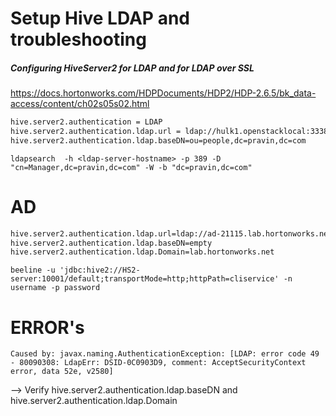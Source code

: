 # Setup Hive LDAP and troubleshooting

##### Configuring HiveServer2 for LDAP and for LDAP over SSL

https://docs.hortonworks.com/HDPDocuments/HDP2/HDP-2.6.5/bk_data-access/content/ch02s05s02.html

```sh
hive.server2.authentication = LDAP
hive.server2.authentication.ldap.url = ldap://hulk1.openstacklocal:33389
hive.server2.authentication.ldap.baseDN=ou=people,dc=pravin,dc=com
```

`ldapsearch  -h <ldap-server-hostname> -p 389 -D "cn=Manager,dc=pravin,dc=com" -W -b "dc=pravin,dc=com"`


# AD
```sh
hive.server2.authentication.ldap.url=ldap://ad-21115.lab.hortonworks.net
hive.server2.authentication.ldap.baseDN=empty
hive.server2.authentication.ldap.Domain=lab.hortonworks.net
```

`beeline -u 'jdbc:hive2://HS2-server:10001/default;transportMode=http;httpPath=cliservice' -n username -p password`



# ERROR's

```
Caused by: javax.naming.AuthenticationException: [LDAP: error code 49 - 80090308: LdapErr: DSID-0C0903D9, comment: AcceptSecurityContext error, data 52e, v2580] 
```

--> Verify hive.server2.authentication.ldap.baseDN and hive.server2.authentication.ldap.Domain

